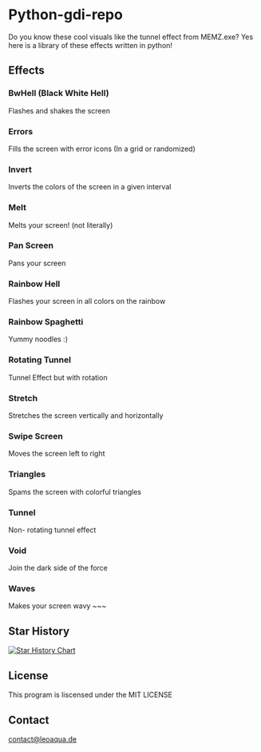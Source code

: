 # Python-gdi-repo
Do you know these cool visuals like the tunnel effect from MEMZ.exe? Yes here is a library of these effects written in python! 

## Effects

### BwHell (Black White Hell)
Flashes and shakes the screen

### Errors
Fills the screen with error icons (In a grid or randomized)

### Invert
Inverts the colors of the screen in a given interval

### Melt
Melts your screen! (not literally)

### Pan Screen
Pans your screen

### Rainbow Hell
Flashes your screen in all colors on the rainbow

### Rainbow Spaghetti
Yummy noodles :)

### Rotating Tunnel
Tunnel Effect but with rotation

### Stretch
Stretches the screen vertically and horizontally

### Swipe Screen
Moves the screen left to right

### Triangles
Spams the screen with colorful triangles

### Tunnel
Non- rotating tunnel effect

### Void
Join the dark side of the force

### Waves
Makes your screen wavy ~~~
## Star History

[![Star History Chart](https://api.star-history.com/svg?repos=Leo-Aqua/Python-gdi-repo&type=Date)](https://star-history.com/#Leo-Aqua/Python-gdi-repo&Date)

## License

This program is liscensed under the MIT LICENSE

## Contact

contact@leoaqua.de
